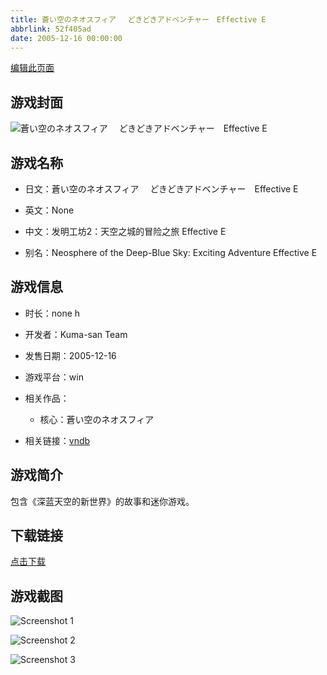 ```yaml
---
title: 蒼い空のネオスフィア 　どきどきアドベンチャー　Effective E
abbrlink: 52f405ad
date: 2005-12-16 00:00:00
---
```

[编辑此页面](https://github.com/ACG-3/ADV3-source/blob/main/source/_posts/%E8%92%BC%E3%81%84%E7%A9%BA%E3%81%AE%E3%83%8D%E3%82%AA%E3%82%B9%E3%83%95%E3%82%A3%E3%82%A2%20%E3%80%80%E3%81%A9%E3%81%8D%E3%81%A9%E3%81%8D%E3%82%A2%E3%83%89%E3%83%99%E3%83%B3%E3%83%81%E3%83%A3%E3%83%BC%E3%80%80Effective%20E.md)

## 游戏封面

![蒼い空のネオスフィア 　どきどきアドベンチャー　Effective E](https://pan.timero.xyz/d/onedrive/img_lib_001/%E8%92%BC%E3%81%84%E7%A9%BA%E3%81%AE%E3%83%8D%E3%82%AA%E3%82%B9%E3%83%95%E3%82%A3%E3%82%A2%20%E3%80%80%E3%81%A9%E3%81%8D%E3%81%A9%E3%81%8D%E3%82%A2%E3%83%89%E3%83%99%E3%83%B3%E3%83%81%E3%83%A3%E3%83%BC%E3%80%80Effective%20E_cover.avif)


## 游戏名称

- 日文：蒼い空のネオスフィア 　どきどきアドベンチャー　Effective E
- 英文：None
- 中文：发明工坊2：天空之城的冒险之旅 Effective E

- 别名：Neosphere of the Deep-Blue Sky: Exciting Adventure Effective E


## 游戏信息

- 时长：none h
- 开发者：Kuma-san Team
- 发售日期：2005-12-16
- 游戏平台：win
- 相关作品：
   - 核心：蒼い空のネオスフィア

- 相关链接：[vndb](https://vndb.org/v1301)


## 游戏简介

包含《深蓝天空的新世界》的故事和迷你游戏。


## 下载链接

[点击下载](https://pan.timero.xyz/onedrive/adv_lib_001/%E8%92%BC%E3%81%84%E7%A9%BA%E3%81%AE%E3%83%8D%E3%82%AA%E3%82%B9%E3%83%95%E3%82%A3%E3%82%A2%20%E3%80%80%E3%81%A9%E3%81%8D%E3%81%A9%E3%81%8D%E3%82%A2%E3%83%89%E3%83%99%E3%83%B3%E3%83%81%E3%83%A3%E3%83%BC%E3%80%80Effective%20E)


## 游戏截图


![Screenshot 1](https://pan.timero.xyz/d/onedrive/img_lib_001/%E8%92%BC%E3%81%84%E7%A9%BA%E3%81%AE%E3%83%8D%E3%82%AA%E3%82%B9%E3%83%95%E3%82%A3%E3%82%A2%20%E3%80%80%E3%81%A9%E3%81%8D%E3%81%A9%E3%81%8D%E3%82%A2%E3%83%89%E3%83%99%E3%83%B3%E3%83%81%E3%83%A3%E3%83%BC%E3%80%80Effective%20E_Screenshot_1.avif)

![Screenshot 2](https://pan.timero.xyz/d/onedrive/img_lib_001/%E8%92%BC%E3%81%84%E7%A9%BA%E3%81%AE%E3%83%8D%E3%82%AA%E3%82%B9%E3%83%95%E3%82%A3%E3%82%A2%20%E3%80%80%E3%81%A9%E3%81%8D%E3%81%A9%E3%81%8D%E3%82%A2%E3%83%89%E3%83%99%E3%83%B3%E3%83%81%E3%83%A3%E3%83%BC%E3%80%80Effective%20E_Screenshot_2.avif)

![Screenshot 3](https://pan.timero.xyz/d/onedrive/img_lib_001/%E8%92%BC%E3%81%84%E7%A9%BA%E3%81%AE%E3%83%8D%E3%82%AA%E3%82%B9%E3%83%95%E3%82%A3%E3%82%A2%20%E3%80%80%E3%81%A9%E3%81%8D%E3%81%A9%E3%81%8D%E3%82%A2%E3%83%89%E3%83%99%E3%83%B3%E3%83%81%E3%83%A3%E3%83%BC%E3%80%80Effective%20E_Screenshot_3.avif)

